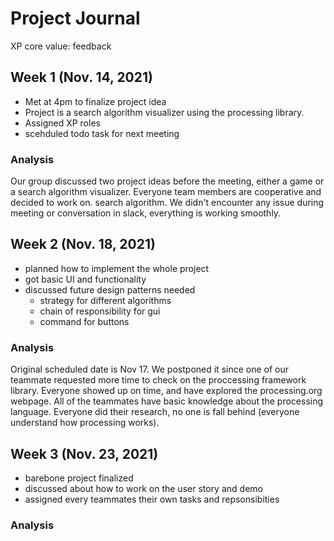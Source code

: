 # Project Journal

XP core value: feedback

## Week 1 (Nov. 14, 2021)
- Met at 4pm to finalize project idea
- Project is a search algorithm visualizer using the processing library.
- Assigned XP roles
- scehduled todo task for next meeting

### Analysis
Our group discussed two project ideas before the meeting, either a game or a search algorithm visualizer. Everyone team members are cooperative and decided to work on. 
 search algorithm. We didn't encounter any issue during meeting or conversation in slack, everything is working smoothly. 


## Week 2 (Nov. 18, 2021)
- planned how to implement the whole project
- got basic UI and functionality
- discussed future design patterns needed 
    * strategy for different algorithms
    * chain of responsibility for gui
    * command for buttons

### Analysis
Original scheduled date is Nov 17. We postponed it since one of our teammate requested more time to check on the proccessing framework library.
Everyone showed up on time, and have explored the processing.org webpage. All of the teammates have basic knowledge about the processing language.
Everyone did their research, no one is fall behind (everyone understand how processing works).


## Week 3 (Nov. 23, 2021)
- barebone project finalized
- discussed about how to work on the user story and demo
- assigned every teammates their own tasks and repsonsibities

### Analysis

